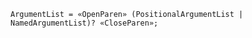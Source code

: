 <!-- This file is generated automatically by infrastructure scripts. Please don't edit by hand. -->

```{ .ebnf .slang-ebnf #ArgumentList }
ArgumentList = «OpenParen» (PositionalArgumentList | NamedArgumentList)? «CloseParen»;
```
